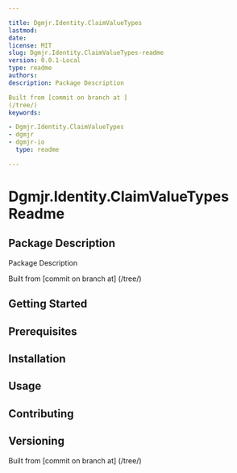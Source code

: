 ```yaml
---

title: Dgmjr.Identity.ClaimValueTypes
lastmod:
date:
license: MIT
slug: Dgmjr.Identity.ClaimValueTypes-readme
version: 0.0.1-Local
type: readme
authors:
description: Package Description

Built from [commit on branch at ]
(/tree/)
keywords:

- Dgmjr.Identity.ClaimValueTypes
- dgmjr
- dgmjr-io
  type: readme

---
```


# Dgmjr.Identity.ClaimValueTypes Readme

## Package Description

Package Description

Built from [commit on branch at]
(/tree/)

## Getting Started

## Prerequisites

## Installation

## Usage

## Contributing

## Versioning

Built from [commit on branch at]
(/tree/)
